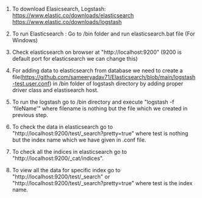 1. To  download Elasicsearch, Logstash:
  https://www.elastic.co/downloads/elasticsearch
  https://www.elastic.co/downloads/logstash

2. To run Elasticsearch :
  Go to /bin folder and run elasticsearch.bat file (For Windows)

3. Check elasticsearch on browser at "http://localhost:9200" (9200 is default port for elasticsearch we can change this)

4. For adding data to elasticsearch from database we need to create a file(https://github.com/sameeryadav71/Elasticsearch/blob/main/logstash-test.user.conf) in /bin folder of    logstash directory by adding proper driver class and elastisearch host.

5. To run the logstash go to /bin directory and execute "logstash -f 'fileName'" where filename is nothing but the file which we created in previous step.

6. To check the data in elasticsearch go to "http://localhost:9200/test/_search?pretty=true" where test is nothing but the index name which we have given in .conf file.

7. To check all the indices in elasticsearch go to "http://localhost:9200/_cat/indices".

8. To view all the data for specific index go to "http://localhost:9200/test/_search" or "http://localhost:9200/test/_search?pretty=true" where test is the index name.
